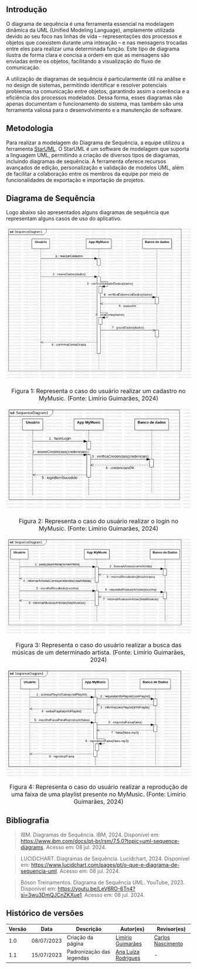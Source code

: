## Introdução

O diagrama de sequência é uma ferramenta essencial na modelagem dinâmica da UML (Unified Modeling Language), amplamente utilizada devido ao seu foco nas linhas de vida – representações dos processos e objetos que coexistem durante uma interação – e nas mensagens trocadas entre eles para realizar uma determinada função. Este tipo de diagrama ilustra de forma clara e concisa a ordem em que as mensagens são enviadas entre os objetos, facilitando a visualização do fluxo de comunicação.

A utilização de diagramas de sequência é particularmente útil na análise e no design de sistemas, permitindo identificar e resolver potenciais problemas na comunicação entre objetos, garantindo assim a coerência e a eficiência dos processos modelados. Dessa forma, esses diagramas não apenas documentam o funcionamento do sistema, mas também são uma ferramenta valiosa para o desenvolvimento e a manutenção de software.

## Metodologia

Para realizar a modelagem do Diagrama de Sequência, a equipe utilizou a ferramenta [StarUML](githttps://staruml.io/). O StarUML é um software de modelagem que suporta a linguagem UML, permitindo a criação de diversos tipos de diagramas, incluindo diagramas de sequência. A ferramenta oferece recursos avançados de edição, personalização e validação de modelos UML, além de facilitar a colaboração entre os membros da equipe por meio de funcionalidades de exportação e importação de projetos.

## Diagrama de Sequência

Logo abaixo são apresentados alguns diagramas de sequência que representam alguns casos de uso do aplicativo.
<center>

![Diagrama](../Assets/SequenceDiagram1.jpg)
<font size="3"><p style="text-align: center">Figura 1: Representa o caso do usuário realizar um cadastro no MyMusic. (Fonte: Limírio Guimarães, 2024) </p></font>

![Diagrama](../Assets/SequenceDiagram2.jpg)
<font size="3"><p style="text-align: center">Figura 2: Representa o caso do usuário realizar o login no MyMusic. (Fonte: Limírio Guimarães, 2024) </p></font>

![Diagrama](../Assets/SequenceDiagram3.jpg)
<font size="3"><p style="text-align: center">Figura 3: Representa o caso do usuário realizar a busca das músicas de um determinado artista. (Fonte: Limírio Guimarães, 2024) </p></font>

![Diagrama](../Assets/SequenceDiagram4.jpg)
<font size="3"><p style="text-align: center">Figura 4: Representa o caso do usuário realizar a reprodução de uma faixa de uma playlist presente no MyMusic. (Fonte: Limírio Guimarães, 2024) </p></font>

</center>

## Bibliografia

> IBM. Diagramas de Sequência. IBM, 2024. Disponível em: https://www.ibm.com/docs/pt-br/rsm/7.5.0?topic=uml-sequence-diagrams. Acesso em: 08 jul. 2024.

> LUCIDCHART. Diagramas de Sequência. Lucidchart, 2024. Disponível em: https://www.lucidchart.com/pages/pt/o-que-e-diagrama-de-sequencia-uml. Acesso em: 08 jul. 2024.

> Bóson Treinamentos. Diagrama de Sequência UML. YouTube, 2023. Disponível em: https://youtu.be/LeV6RO-6Tn4?si=3wu3DmQJCnZKXue1. Acesso em: 08 jul. 2024.

## Histórico de versões 

|   Versão  |    Data   | Descrição | Autor(es) | Revisor(es)|
| --------- | --------- | --------- | --------- | ---------- |
|   1.0   | 08/07/2023| Criação da página | [Limírio Guimarães](https://github.com/LimirioGuimaraes) | [Carlos Nascimento](https://github.com/CDGodoy)|
|   1.1   | 15/07/2023| Padronização das legendas | [Ana Luíza Rodrigues](https://github.com/analuizargds) | -|
